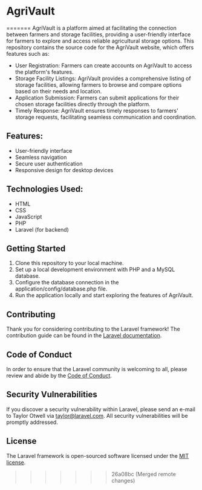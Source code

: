 
# AgriVault
=======
AgriVault is a platform aimed at facilitating the connection between farmers and storage facilities, providing a user-friendly interface for farmers to explore and access reliable agricultural storage options. This repository contains the source code for the AgriVault website, which offers features such as:

- User Registration: Farmers can create accounts on AgriVault to access the platform's features.
- Storage Facility Listings: AgriVault provides a comprehensive listing of storage facilities, allowing farmers to browse and compare options based on their needs and location.
- Application Submission: Farmers can submit applications for their chosen storage facilities directly through the platform.
- Timely Response: AgriVault ensures timely responses to farmers' storage requests, facilitating seamless communication and coordination.

  
## Features:

- User-friendly interface
- Seamless navigation
- Secure user authentication
- Responsive design for desktop devices


## Technologies Used:
- HTML
- CSS
- JavaScript
- PHP
- Laravel (for backend)

## Getting Started

1. Clone this repository to your local machine.
2. Set up a local development environment with PHP and a MySQL database.
3. Configure the database connection in the application/config/database.php file.
4. Run the application locally and start exploring the features of AgriVault.

## Contributing

Thank you for considering contributing to the Laravel framework! The contribution guide can be found in the [Laravel documentation](https://laravel.com/docs/contributions).

## Code of Conduct

In order to ensure that the Laravel community is welcoming to all, please review and abide by the [Code of Conduct](https://laravel.com/docs/contributions#code-of-conduct).

## Security Vulnerabilities

If you discover a security vulnerability within Laravel, please send an e-mail to Taylor Otwell via [taylor@laravel.com](mailto:taylor@laravel.com). All security vulnerabilities will be promptly addressed.

## License

The Laravel framework is open-sourced software licensed under the [MIT license](https://opensource.org/licenses/MIT).
>>>>>>> 26a08bc (Merged remote changes)
